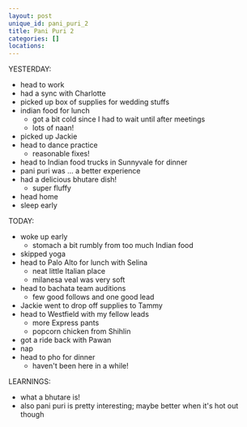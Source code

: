 ```yaml
---
layout: post
unique_id: pani_puri_2
title: Pani Puri 2
categories: []
locations: 
---
```


YESTERDAY:
* head to work
* had a sync with Charlotte
* picked up box of supplies for wedding stuffs
* indian food for lunch
  * got a bit cold since I had to wait until after meetings
  * lots of naan!
* picked up Jackie
* head to dance practice
  * reasonable fixes!
* head to Indian food trucks in Sunnyvale for dinner
* pani puri was ... a better experience
* had a delicious bhutare dish!
  * super fluffy
* head home
* sleep early

TODAY:
* woke up early
  * stomach a bit rumbly from too much Indian food
* skipped yoga
* head to Palo Alto for lunch with Selina
  * neat little Italian place
  * milanesa veal was very soft
* head to bachata team auditions
  * few good follows and one good lead
* Jackie went to drop off supplies to Tammy
* head to Westfield with my fellow leads
  * more Express pants
  * popcorn chicken from Shihlin
* got a ride back with Pawan
* nap
* head to pho for dinner
  * haven't been here in a while!

LEARNINGS:
* what a bhutare is!
* also pani puri is pretty interesting; maybe better when it's hot out though
